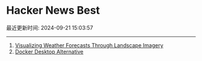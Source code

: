 # Hacker News Best

最近更新时间: 2024-09-21 15:03:57

--- 
1. [Visualizing Weather Forecasts Through Landscape Imagery](https://github.com/lds133/weather_landscape) 
2. [Docker Desktop Alternative](https://container-desktop.com/) 
